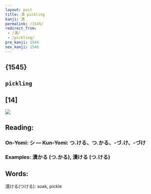 ```yaml
---
layout: post
title: 漬 pickling
kanji: 漬
permalink: /1545/
redirect_from:
 - /漬/
 - /pickling/
pre_kanji: 1544
nex_kanji: 1546
---
```


## {1545}

## `pickling`

## [14]

<div class="stroke"><img src="E6BCAC.png" /></div>

## Reading:

### On-Yomi: シ &mdash; Kun-Yomi: つ.ける、つ.かる、-づ.け、-づけ

### Examples: 漬かる (つ.かる), 漬ける (つ.ける)

## Words:

漬ける(つける): soak, pickle

